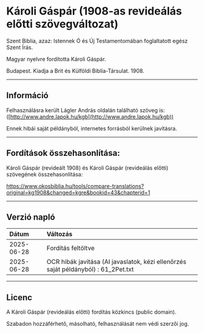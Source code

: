 # Károli Gáspár (1908-as revideálás előtti szövegváltozat)

Szent Biblia, azaz: Istennek Ó és Új Testamentomában foglaltatott egész Szent Írás.

Magyar nyelvre fordította Károli Gáspár.

Budapest. Kiadja a Brit és Külföldi Biblia-Társulat. 1908.

---

## Információ

Felhasználásra került Lágler András oldalán található szöveg is: ([http://www.andre.lapok.hu/kgb](http://www.andre.lapok.hu/kgb))

Ennek hibái saját példányból, internetes forrásból kerülnek javításra.

---

## Fordítások összehasonlítása:

Károli Gáspár (revideált 1908) és Károli Gáspár (revideálás előtti) szövegének összehasonlítása:

https://www.okosbiblia.hu/tools/compare-translations?original=kg1908&changed=kgre&bookid=43&chapterid=1

---

## Verzió napló

| Dátum      | Változás                                                                           |
| :--------- | :--------------------------------------------------------------------------------- |
| 2025-06-28 | Fordítás feltöltve                                                                 |
| 2025-06-28 | OCR hibák javítása (AI javaslatok, kézi ellenőrzés saját példányból) : 61_2Pet.txt |

---

## Licenc

A Károli Gáspár (revideálás előtti) fordítás közkincs (public domain).

Szabadon hozzáférhető, másolható, felhasználását nem védi szerzői jog.
